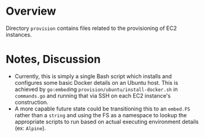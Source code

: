 # Overview

Directory `provision` contains files related to the provisioning of EC2
instances.

# Notes, Discussion

- Currently, this is simply a single Bash script which installs and configures
some basic Docker details on an Ubuntu host. This is achieved by `go:embed`ing
`provision/ubuntu/install-docker.sh` in `commands.go` and running that via SSH
on each EC2 instance's construction.
- A more capable future state could be transitioning this to an `embed.FS`
rather than a `string` and using the FS as a namespace to lookup the appropriate
scripts to run based on actual executing environment details (ex: `Alpine`).
